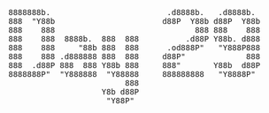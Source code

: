 <pre>
8888888b.                         .d8888b.   .d8888b.  
888  "Y88b                       d88P  Y88b d88P  Y88b 
888    888                              888 888    888 
888    888  8888b.  888  888          .d88P Y88b. d888 
888    888     "88b 888  888      .od888P"   "Y888P888 
888    888 .d888888 888  888     d88P"             888 
888  .d88P 888  888 Y88b 888     888"       Y88b  d88P 
8888888P"  "Y888888  "Y88888     888888888   "Y8888P"  
                         888                           
                    Y8b d88P                           
                     "Y88P"                            
</pre>